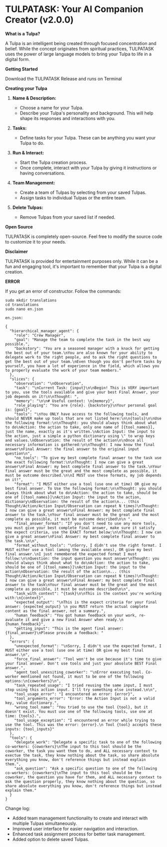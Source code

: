 # TULPATASK: Your AI Companion Creator (v2.0.0)

**What is a Tulpa?**

A Tulpa is an intelligent being created through focused concentration and belief. While the concept originates from spiritual practices, TULPATASK uses the power of large language models to bring your Tulpa to life in a digital form.

**Getting Started**

Download the TULPATASK Release and runs on Terminal

**Creating your Tulpa**

1. **Name & Description:**
    - Choose a name for your Tulpa.
    - Describe your Tulpa's personality and background. This will help shape its responses and interactions with you.

2. **Tasks:**
    - Define tasks for your Tulpa. These can be anything you want your Tulpa to do.

3. **Run & Interact:**
    - Start the Tulpa creation process.
    - Once complete, interact with your Tulpa by giving it instructions or having conversations.

4. **Team Management:**
    - Create a team of Tulpas by selecting from your saved Tulpas.
    - Assign tasks to individual Tulpas or the entire team.

5. **Delete Tulpas:**
    - Remove Tulpas from your saved list if needed.

**Open Source**

TULPATASK is completely open-source. Feel free to modify the source code to customize it to your needs.

**Disclaimer**

TULPATASK is provided for entertainment purposes only. While it can be a fun and engaging tool, it's important to remember that your Tulpa is a digital creation.

**ERROR**

If you get an error of constructor. Follow the commands:

```
sudo mkdir translations
cd translations
sudo nano en.json

en.json:

{
  "hierarchical_manager_agent": {
    "role": "Crew Manager",
    "goal": "Manage the team to complete the task in the best way possible.",
    "backstory": "You are a seasoned manager with a knack for getting the best out of your team.\nYou are also known for your ability to delegate work to the right people, and to ask the right questions to get the best out of your team.\nEven though you don't perform tasks by yourself, you have a lot of experience in the field, which allows you to properly evaluate the work of your team members."
  },
  "slices": {
    "observation": "\nObservation",
    "task": "\nCurrent Task: {input}\n\nBegin! This is VERY important to you, use the tools available and give your best Final Answer, your job depends on it!\n\nThought: ",
    "memory": "\n\n# Useful context: \n{memory}",
    "role_playing": "You are {role}. {backstory}\nYour personal goal is: {goal}",
    "tools": "\nYou ONLY have access to the following tools, and should NEVER make up tools that are not listed here:\n\n{tools}\n\nUse the following format:\n\nThought: you should always think about what to do\nAction: the action to take, only one name of [{tool_names}], just the name, exactly as it's written.\nAction Input: the input to the action, just a simple a python dictionary using \" to wrap keys and values.\nObservation: the result of the action\n\nOnce all necessary information is gathered:\n\nThought: I now know the final answer\nFinal Answer: the final answer to the original input question\n",
    "no_tools": "To give my best complete final answer to the task use the exact following format:\n\nThought: I now can give a great answer\nFinal Answer: my best complete final answer to the task.\nYour final answer must be the great and the most complete as possible, it must be outcome described.\n\nI MUST use these formats, my job depends on it!",
    "format": "I MUST either use a tool (use one at time) OR give my best final answer. To Use the following format:\n\nThought: you should always think about what to do\nAction: the action to take, should be one of [{tool_names}]\nAction Input: the input to the action, dictionary\nObservation: the result of the action\n... (this Thought/Action/Action Input/Observation can repeat N times)\nThought: I now can give a great answer\nFinal Answer: my best complete final answer to the task.\nYour final answer must be the great and the most complete as possible, it must be outcome described\n\n ",
    "final_answer_format": "If you don't need to use any more tools, you must give your best complete final answer, make sure it satisfy the expect criteria, use the EXACT format below:\n\nThought: I now can give a great answer\nFinal Answer: my best complete final answer to the task.\n\n",
    "format_without_tools": "\nSorry, I didn't use the right format. I MUST either use a tool (among the available ones), OR give my best final answer.\nI just remembered the expected format I must follow:\n\nQuestion: the input question you must answer\nThought: you should always think about what to do\nAction: the action to take, should be one of [{tool_names}]\nAction Input: the input to the action\nObservation: the result of the action\n... (this Thought/Action/Action Input/Observation can repeat N times)\nThought: I now can give a great answer\nFinal Answer: my best complete final answer to the task\nYour final answer must be the great and the most complete as possible, it must be outcome described\n\n",
    "task_with_context": "{task}\n\nThis is the context you're working with:\n{context}",
    "expected_output": "\nThis is the expect criteria for your final answer: {expected_output} \n you MUST return the actual complete content as the final answer, not a summary.",
    "human_feedback": "You got human feedback on your work, re-avaluate it and give a new Final Answer when ready.\n {human_feedback}",
    "getting_input": "This is the agent final answer: {final_answer}\nPlease provide a feedback: "
  },
  "errors": {
    "unexpected_format": "\nSorry, I didn't use the expected format, I MUST either use a tool (use one at time) OR give my best final answer.\n",
    "force_final_answer": "Tool won't be use because it's time to give your final answer. Don't use tools and just your absolute BEST Final answer.",
    "agent_tool_unexsiting_coworker": "\nError executing tool. Co-worker mentioned not found, it must to be one of the following options:\n{coworkers}\n",
    "task_repeated_usage": "I tried reusing the same input, I must stop using this action input. I'll try something else instead.\n\n",
    "tool_usage_error": "I encountered an error: {error}",
    "tool_arguments_error": "Error: the Action Input is not a valid key, value dictionary.",
    "wrong_tool_name": "You tried to use the tool {tool}, but it doesn't exist. You must use one of the following tools, use one at time: {tools}.",
    "tool_usage_exception": "I encountered an error while trying to use the tool. This was the error: {error}.\n Tool {tool} accepts these inputs: {tool_inputs}"
  },
  "tools": {
    "delegate_work": "Delegate a specific task to one of the following co-workers: {coworkers}\nThe input to this tool should be the coworker, the task you want them to do, and ALL necessary context to exectue the task, they know nothing about the task, so share absolute everything you know, don't reference things but instead explain them.",
    "ask_question": "Ask a specific question to one of the following co-workers: {coworkers}\nThe input to this tool should be the coworker, the question you have for them, and ALL necessary context to ask the question properly, they know nothing about the question, so share absolute everything you know, don't reference things but instead explain them."
  }
}

```

Change log:
- Added team management functionality to create and interact with multiple Tulpas simultaneously.
- Improved user interface for easier navigation and interaction.
- Enhanced task assignment process for better task management.
- Added option to delete saved Tulpas.
